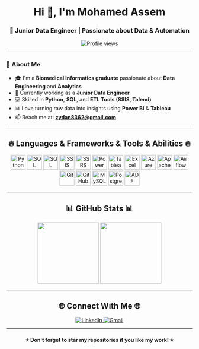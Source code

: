 <!-- Header -->
<h1 align="center">Hi 👋, I'm Mohamed Assem</h1>
<h3 align="center">🚀 Junior Data Engineer | Passionate about Data & Automation</h3>

<p align="center">
  <img src="https://komarev.com/ghpvc/?username=mohamed-asem&label=Profile%20views&color=0e75b6&style=flat" alt="Profile views" />
</p>

---

<!-- About Section -->
### 🧠 About Me  
- 🎓 I'm a **Biomedical Informatics graduate** passionate about **Data Engineering** and **Analytics**  
- 💼 Currently working as a **Junior Data Engineer**  
- 💻 Skilled in **Python**, **SQL**, and **ETL Tools (SSIS, Talend)**  
- 📊 Love turning raw data into insights using **Power BI** & **Tableau**  
- 📫 Reach me at: **zydan8362@gmail.com**

---

<!-- Skills Section -->
<h2 align="center">🔥 Languages & Frameworks & Tools & Abilities 🔥</h2>

<p align="center">
  <!-- Data Languages -->
  <img src="https://skillicons.dev/icons?i=python" height="40" alt="Python" />
  <img src="https://skillicons.dev/icons?i=sql" height="40" alt="SQL" />
  <img src="https://upload.wikimedia.org/wikipedia/commons/8/87/Sql_data_base_with_logo.png" height="40" alt="SQL Server" />
  <img src="https://upload.wikimedia.org/wikipedia/commons/8/87/SSIS_logo.png" height="40" alt="SSIS" />
  <img src="https://upload.wikimedia.org/wikipedia/commons/f/f1/SSRS_logo.png" height="40" alt="SSRS" />
  
  <!-- Visualization Tools -->
  <img src="https://upload.wikimedia.org/wikipedia/commons/c/cf/New_Power_BI_Logo.svg" height="40" alt="Power BI" />
  <img src="https://cdn.worldvectorlogo.com/logos/tableau-software.svg" height="40" alt="Tableau" />
  <img src="https://cdn-icons-png.flaticon.com/512/888/888846.png" height="40" alt="Excel" />
  
  <!-- Data Engineering Tools -->
  <img src="https://skillicons.dev/icons?i=azure" height="40" alt="Azure" />
  <img src="https://upload.wikimedia.org/wikipedia/commons/f/f0/Apache_Spark_logo.svg" height="40" alt="Apache Spark" />
  <img src="https://upload.wikimedia.org/wikipedia/commons/d/de/AirflowLogo.png" height="40" alt="Airflow" />
  <img src="https://skillicons.dev/icons?i=git" height="40" alt="Git" />
  <img src="https://skillicons.dev/icons?i=github" height="40" alt="GitHub" />
  
  <!-- Databases -->
  <img src="https://skillicons.dev/icons?i=mysql" height="40" alt="MySQL" />
  <img src="https://skillicons.dev/icons?i=postgres" height="40" alt="PostgreSQL" />
  <img src="https://upload.wikimedia.org/wikipedia/commons/f/f1/Microsoft_Azure_Data_Factory_logo.svg" height="40" alt="ADF" />
</p>

---

<!-- GitHub Stats -->
<h2 align="center">📊 GitHub Stats 📊</h2>

<p align="center">
  <img src="https://github-readme-stats.vercel.app/api?username=mohamed-asem&show_icons=true&theme=dark&hide_border=true" height="165" />
  <img src="https://github-readme-stats.vercel.app/api/top-langs/?username=mohamed-asem&layout=compact&theme=dark&hide_border=true" height="165" />
</p>

---

<!-- Connect With Me -->
<h2 align="center">🌐 Connect With Me 🌐</h2>
<p align="center">
  <a href="https://linkedin.com/in/mohamed-asem-649640300" target="_blank">
    <img src="https://img.shields.io/badge/LinkedIn-%230A66C2.svg?&style=for-the-badge&logo=linkedin&logoColor=white" alt="LinkedIn"/>
  </a>
  <a href="mailto:zydan8362@gmail.com">
    <img src="https://img.shields.io/badge/Gmail-D14836?&style=for-the-badge&logo=gmail&logoColor=white" alt="Gmail"/>
  </a>
</p>

---

<!-- Footer -->
<h4 align="center">⭐ Don't forget to star my repositories if you like my work! ⭐</h4>
